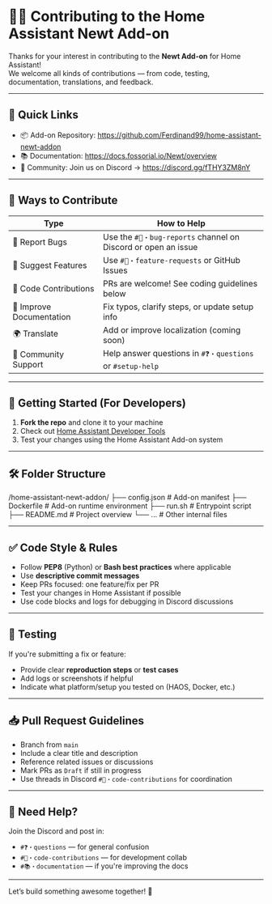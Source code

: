 # 🧑‍💻 Contributing to the Home Assistant Newt Add-on

Thanks for your interest in contributing to the **Newt Add-on** for Home Assistant!  
We welcome all kinds of contributions — from code, testing, documentation, translations, and feedback.

---

## 📌 Quick Links

- 📦 Add-on Repository: https://github.com/Ferdinand99/home-assistant-newt-addon
- 📚 Documentation: https://docs.fossorial.io/Newt/overview
- 💬 Community: Join us on Discord → https://discord.gg/fTHY3ZM8nY

---

## 🧭 Ways to Contribute

| Type                      | How to Help                                                   |
|---------------------------|---------------------------------------------------------------|
| 🐛 Report Bugs            | Use the `#🐛・bug-reports` channel on Discord or open an issue |
| 🔧 Suggest Features       | Use `#🔧・feature-requests` or GitHub Issues                    |
| 👥 Code Contributions     | PRs are welcome! See coding guidelines below                   |
| 📖 Improve Documentation  | Fix typos, clarify steps, or update setup info                |
| 🌍 Translate              | Add or improve localization (coming soon)                     |
| 🧠 Community Support      | Help answer questions in `#❓・questions` or `#setup-help`     |

---

## 🔧 Getting Started (For Developers)

1. **Fork the repo** and clone it to your machine
2. Check out [Home Assistant Developer Tools](https://developers.home-assistant.io/docs/add-ons/)
3. Test your changes using the Home Assistant Add-on system

---

## 🛠 Folder Structure

/home-assistant-newt-addon/
├── config.json # Add-on manifest
├── Dockerfile # Add-on runtime environment
├── run.sh # Entrypoint script
├── README.md # Project overview
└── ... # Other internal files


---

## ✅ Code Style & Rules

- Follow **PEP8** (Python) or **Bash best practices** where applicable
- Use **descriptive commit messages**
- Keep PRs focused: one feature/fix per PR
- Test your changes in Home Assistant if possible
- Use code blocks and logs for debugging in Discord discussions

---

## 🧪 Testing

If you're submitting a fix or feature:
- Provide clear **reproduction steps** or **test cases**
- Add logs or screenshots if helpful
- Indicate what platform/setup you tested on (HAOS, Docker, etc.)

---

## 📥 Pull Request Guidelines

- Branch from `main`
- Include a clear title and description
- Reference related issues or discussions
- Mark PRs as `Draft` if still in progress
- Use threads in Discord `#👥・code-contributions` for coordination

---

## 💬 Need Help?

Join the Discord and post in:

- `#❓・questions` — for general confusion
- `#👥・code-contributions` — for development collab
- `#📚・documentation` — if you're improving the docs

---

Let’s build something awesome together! 🚀
